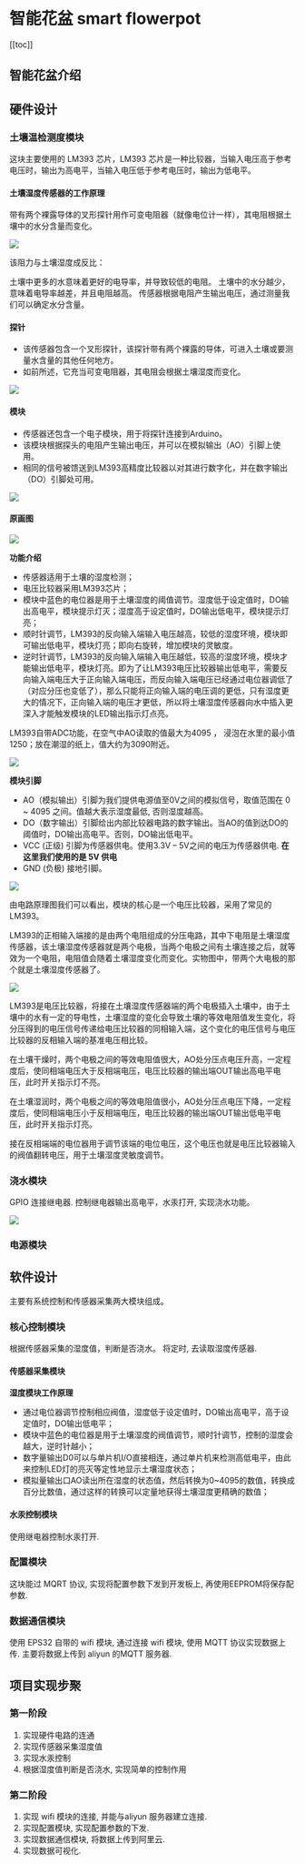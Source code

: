 # 智能花盆 smart flowerpot


[[toc]]


## 智能花盆介绍




## 硬件设计



### 土壤温检测度模块

这块主要使用的 LM393 芯片，LM393 芯片是一种比较器，当输入电压高于参考电压时，输出为高电平，当输入电压低于参考电压时，输出为低电平。

#### 土壤湿度传感器的工作原理

带有两个裸露导体的叉形探针用作可变电阻器（就像电位计一样），其电阻根据土壤中的水分含量而变化。

![](../public/images/arduino/smartflowerpot/7.webp)


该阻力与土壤湿度成反比：

土壤中更多的水意味着更好的电导率，并导致较低的电阻。
土壤中的水分越少，意味着电导率越差，并且电阻越高。
传感器根据电阻产生输出电压，通过测量我们可以确定水分含量。


#### 探针
* 该传感器包含一个叉形探针，该探针带有两个裸露的导体，可进入土壤或要测量水含量的其他任何地方。
* 如前所述，它充当可变电阻器，其电阻会根据土壤湿度而变化。

![](../public/images/arduino/smartflowerpot/6.webp)


#### 模块



* 传感器还包含一个电子模块，用于将探针连接到Arduino。
* 该模块根据探头的电阻产生输出电压，并可以在模拟输出（AO）引脚上使用。
* 相同的信号被馈送到LM393高精度比较器以对其进行数字化，并在数字输出（DO）引脚处可用。

![](../public/images/arduino/smartflowerpot/lm393.png)


#### 原画图

![](../public/images/arduino/smartflowerpot/3.png)

**功能介绍**

* 传感器适用于土壤的湿度检测；
* 电压比较器采用LM393芯片；
* 模块中蓝色的电位器是用于土壤湿度的阈值调节。湿度低于设定值时，DO输出高电平，模块提示灯灭；湿度高于设定值时，DO输出低电平，模块提示灯亮；
* 顺时针调节，LM393的反向输入端输入电压越高，较低的湿度环境，模块即可输出低电平，模块灯亮；即向右旋转，增加模块的灵敏度。
* 逆时针调节，LM393的反向输入端输入电压越低，较高的湿度环境，模块才能输出低电平，模块灯亮。即为了让LM393电压比较器输出低电平，需要反向输入端电压大于正向输入端电压，而反向输入端电压已经通过电位器调低了（对应分压也变低了），那么只能将正向输入端的电压调的更低，只有湿度更大的情况下，正向输入端的电压才更低，所以将土壤湿度传感器向水中插入更深入才能触发模块的LED输出指示灯点亮。


LM393自带ADC功能，在空气中AO读取的值最大为4095 ， 浸泡在水里的最小值1250；放在潮湿的纸上，值大约为3090附近。


![](../public/images/arduino/smartflowerpot/1.png)



**模块引脚**

* AO（模拟输出）引脚为我们提供电源值至0V之间的模拟信号，取值范围在 0 ~ 4095 之间。值越大表示湿度最低, 否则湿度越高。
* DO（数字输出）引脚给出内部比较器电路的数字输出。当AO的值到达DO的阈值时，DO输出高电平。否则，DO输出低电平。
* VCC (正级) 引脚为传感器供电。使用3.3V – 5V之间的电压为传感器供电. **在这里我们使用的是 5V 供电**
* GND (负极) 接地引脚。




![](../public/images/arduino/smartflowerpot/2.png)

由电路原理图我们可以看出，模块的核心是一个电压比较器，采用了常见的LM393。

LM393的正相输入端接的是由两个电阻组成的分压电路，其中下电阻是土壤湿度传感器，该土壤湿度传感器就是两个电极，当两个电极之间有土壤连接之后，就等效为一个电阻，电阻值会随着土壤湿度变化而变化。实物图中，带两个大电极的那个就是土壤湿度传感器了。

![](../public/images/arduino/smartflowerpot/5.webp)

LM393是电压比较器，将接在土壤湿度传感器端的两个电极插入土壤中，由于土壤中的水有一定的导电性，土壤湿度的变化会导致土壤的等效电阻值发生变化，将分压得到的电压信号传递给电压比较器的同相输入端，这个变化的电压信号与电压比较器的反相输入端的基准电压相比较。

在土壤干燥时，两个电极之间的等效电阻值很大，AO处分压点电压升高，一定程度后，使同相端电压大于反相端电压，电压比较器的输出端OUT输出高电平电压，此时开关指示灯不亮。

在土壤湿润时，两个电极之间的等效电阻值很小，AO处分压点电压下降，一定程度后，使同相端电压小于反相端电压，电压比较器的输出端OUT输出低电平电压，此时开关指示灯亮。

接在反相端端的电位器用于调节该端的电位电压，这个电压也就是电压比较器输入的阀值翻转电压，用于土壤湿度灵敏度调节。



### 浇水模块

GPIO 连接继电器. 控制继电器输出高电平，水汞打开, 实现浇水功能。

![](../public/images/arduino/led-gpio.png)



### 电源模块



## 软件设计

主要有系统控制和传感器采集两大模块组成。

### 核心控制模块

根据传感器采集的湿度值，判断是否浇水。 将定时, 去读取湿度传感器.


#### 传感器采集模块



**湿度模块工作原理**
* 通过电位器调节控制相应阀值，湿度低于设定值时，DO输出高电平，高于设定值时，DO输出低电平；
* 模块中蓝色的电位器是用于土壤湿度的阀值调节，顺时针调节，控制的湿度会越大，逆时针越小；
* 数字量输出D0可以与单片机I/O直接相连，通过单片机来检测高低电平，由此来控制LED灯的亮灭等定性地显示土壤湿度状态；
* 模拟量输出口AO读出所在湿度的状态值，然后转换为0~4095的数值，转换成百分比数值，通过这样的转换可以定量地获得土壤湿度更精确的数值；

#### 水汞控制模块

使用继电器控制水汞打开.

### 配置模块

这块能过 MQRT 协议, 实现将配置参数下发到开发板上, 再使用EEPROM将保存配参数.

### 数据通信模块

使用 EPS32 自带的 wifi 模块, 通过连接 wifi 模块, 使用 MQTT 协议实现数据上传. 主要将数据上传到 aliyun 的MQTT 服务器.







## 项目实现步聚

### 第一阶段

1. 实现硬件电路的连通
2. 实现传感器采集湿度值
3. 实现水汞控制
4. 根据湿度值判断是否浇水, 实现简单的控制作用

### 第二阶段

1. 实现 wifi 模块的连接, 并能与aliyun 服务器建立连接.
1. 实现配置模块, 实现配置参数的下发.
2. 实现数据通信模块, 将数据上传到阿里云.
3. 实现数据可视化.






